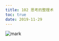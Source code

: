 ```yaml
---
title: 102 思考的整理术
toc: true
date: 2019-11-29
---
```

![mark](http://images.iterate.site/blog/image/20191123/E9h0gEE64FI7.png?imageslim)
